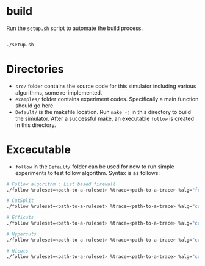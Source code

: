 # build

Run the `setup.sh` script to automate the build process.
```bash

./setup.sh
```

# Directories

- `src/` folder contains the source code for this simulator including various algorithms, some re-implemented.
- `examples/` folder contains experiment codes. Specifically a main function should go here.
- `Default/` is the makefile location. Run `make -j` in this directory to build the simulator. After a successful make, an executable `follow` is created in this directory.  


# Excecutable

- `follow` in the `Default/` folder can be used for now to run simple experiments to test follow algorithm. Syntax is as follows:

```bash
# Follow algorithm : List based firewall
./follow %ruleset=<path-to-a-ruleset> %trace=<path-to-a-trace> %alg="follow"
```
```bash
# CutSplit
./follow %ruleset=<path-to-a-ruleset> %trace=<path-to-a-trace> %alg="cutsplit"
```

```bash
# Efficuts
./follow %ruleset=<path-to-a-ruleset> %trace=<path-to-a-trace> %alg="cuts" %spfac=8 %hypercuts=1 %compress=1 %binON=1 %mergingON=1
```

```bash
# Hypercuts
./follow %ruleset=<path-to-a-ruleset> %trace=<path-to-a-trace> %alg="cuts" %spfac=8 %hypercuts=1 %compress=0 %binON=0 %mergingON=0
```

```bash
# Hicuts
./follow %ruleset=<path-to-a-ruleset> %trace=<path-to-a-trace> %alg="cuts" %spfac=8 %hypercuts=0 %compress=0 %binON=0 %mergingON=0
```